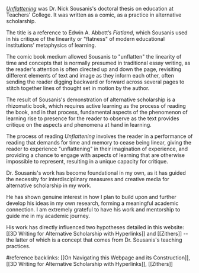 *[Unflattening](https://spinweaveandcut.com/unflattening/)* was Dr. Nick Sousanis's doctoral thesis on education at Teachers' College. It was written as a comic, as a practice in alternative scholarship. 

The title is a reference to Edwin A. Abbott’s *Flatland*, which Sousanis used in his critique of the linearity or "flatness" of modern educational institutions' metaphysics of learning. 

The comic book medium allowed Sousanis to "unflatten" the linearity of time and concepts that is normally presumed in traditional essay writing, as the reader's attention is often directed up and down the page, revisiting different elements of text and image as they inform each other, often sending the reader digging backward or forward across several pages to stitch together lines of thought set in motion by the author.

The result of Sousanis's demonstration of alternative scholarship is a rhizomatic book, which requires active learning as the process of reading the book, and in that process, fundamental aspects of the phenomenon of learning rise to presence for the reader to observe as the text provides critique on the aspects and phenomena at hand in learning. 


The process of reading *Unflattening* involves the reader in a performance of reading that demands for time and memory to cease being linear, giving the reader to experience "unflattening" in their imagination of experience, and providing a chance to engage with aspects of learning that are otherwise impossible to represent, resulting in a unique capacity for critique.


Dr. Sousanis's work has become foundational in my own, as it has guided the necessity for interdisciplinary measures and creative media for alternative scholarship in my work. 

He has shown genuine interest in how I plan to build upon and further develop his ideas in my own research, forming a meaningful academic connection. I am extremely grateful to have his work and mentorship to guide me in my academic journey. 


His work has directly influenced two hypotheses detailed in this website: [[3D Writing for Alternative Scholarship with Hyperlinks]] and [[Zithers]] -- the latter of which is a concept that comes from Dr. Sousanis's teaching practices.


#reference
backlinks: [[On Navigating this Webpage and its Construction]], [[3D Writing for Alternative Scholarship with Hyperlinks]], [[Zithers]]